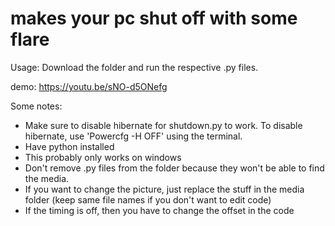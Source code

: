 # makes your pc shut off with some flare

Usage: Download the folder and run the respective .py files.

demo: https://youtu.be/sNO-d5ONefg

Some notes:
- Make sure to disable hibernate for shutdown.py to work. To disable hibernate, use 'Powercfg -H OFF' using the terminal.
- Have python installed
- This probably only works on windows
- Don't remove .py files from the folder because they won't be able to find the media.
- If you want to change the picture, just replace the stuff in the media folder (keep same file names if you don't want to edit code)
- If the timing is off, then you have to change the offset in the code